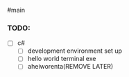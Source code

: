 #main
### TODO:
- [ ] c#
	- [ ] development environment set up
	- [ ] hello world terminal exe
	- [ ] aheiworenta(REMOVE LATER)